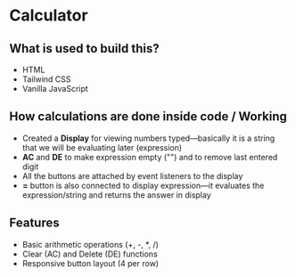 # Calculator

## What is used to build this?
- HTML
- Tailwind CSS
- Vanilla JavaScript

## How calculations are done inside code / Working
- Created a **Display** for viewing numbers typed—basically it is a string that we will be evaluating later (expression)
- **AC** and **DE** to make expression empty ("") and to remove last entered digit
- All the buttons are attached by event listeners to the display
- **=** button is also connected to display expression—it evaluates the expression/string and returns the answer in display

## Features
- Basic arithmetic operations (+, -, *, /)
- Clear (AC) and Delete (DE) functions
- Responsive button layout (4 per row)


